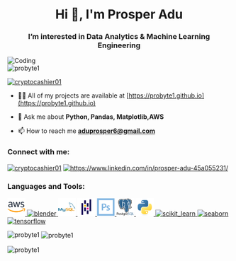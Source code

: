 <h1 align="center">Hi 👋, I'm Prosper Adu</h1>
<h3 align="center">I’m interested in Data Analytics & Machine Learning Engineering</h3>
<img align="right" alt="Coding" width="550" src='https://media1.giphy.com/media/qgQUggAC3Pfv687qPC/giphy.gif'>


<p align="left"> <img src="https://komarev.com/ghpvc/?username=probyte1&label=Profile%20views&color=0e75b6&style=flat" alt="probyte1" /> </p>

<p align="left"> <a href="https://twitter.com/cryptocashier01" target="blank"><img src="https://img.shields.io/twitter/follow/cryptocashier01?logo=twitter&style=for-the-badge" alt="cryptocashier01" /></a> </p>

- 👨‍💻 All of my projects are available at [https://probyte1.github.io](https://probyte1.github.io)

- 💬 Ask me about **Python, Pandas, Matplotlib,AWS**

- 📫 How to reach me **aduprosper6@gmail.com**

<h3 align="left">Connect with me:</h3>
<p align="left">
<a href="https://twitter.com/cryptocashier01" target="blank"><img align="center" src="https://raw.githubusercontent.com/rahuldkjain/github-profile-readme-generator/master/src/images/icons/Social/twitter.svg" alt="cryptocashier01" height="30" width="40" /></a>
<a href="https://linkedin.com/in/https://www.linkedin.com/in/prosper-adu-45a055231/" target="blank"><img align="center" src="https://raw.githubusercontent.com/rahuldkjain/github-profile-readme-generator/master/src/images/icons/Social/linked-in-alt.svg" alt="https://www.linkedin.com/in/prosper-adu-45a055231/" height="30" width="40" /></a>
</p>

<h3 align="left">Languages and Tools:</h3>
<p align="left"> <a href="https://aws.amazon.com" target="_blank" rel="noreferrer"> <img src="https://raw.githubusercontent.com/devicons/devicon/master/icons/amazonwebservices/amazonwebservices-original-wordmark.svg" alt="aws" width="40" height="40"/> </a> <a href="https://www.blender.org/" target="_blank" rel="noreferrer"> <img src="https://download.blender.org/branding/community/blender_community_badge_white.svg" alt="blender" width="40" height="40"/> </a> <a href="https://www.mysql.com/" target="_blank" rel="noreferrer"> <img src="https://raw.githubusercontent.com/devicons/devicon/master/icons/mysql/mysql-original-wordmark.svg" alt="mysql" width="40" height="40"/> </a> <a href="https://pandas.pydata.org/" target="_blank" rel="noreferrer"> <img src="https://raw.githubusercontent.com/devicons/devicon/2ae2a900d2f041da66e950e4d48052658d850630/icons/pandas/pandas-original.svg" alt="pandas" width="40" height="40"/> </a> <a href="https://www.photoshop.com/en" target="_blank" rel="noreferrer"> <img src="https://raw.githubusercontent.com/devicons/devicon/master/icons/photoshop/photoshop-line.svg" alt="photoshop" width="40" height="40"/> </a> <a href="https://www.postgresql.org" target="_blank" rel="noreferrer"> <img src="https://raw.githubusercontent.com/devicons/devicon/master/icons/postgresql/postgresql-original-wordmark.svg" alt="postgresql" width="40" height="40"/> </a> <a href="https://www.python.org" target="_blank" rel="noreferrer"> <img src="https://raw.githubusercontent.com/devicons/devicon/master/icons/python/python-original.svg" alt="python" width="40" height="40"/> </a> <a href="https://scikit-learn.org/" target="_blank" rel="noreferrer"> <img src="https://upload.wikimedia.org/wikipedia/commons/0/05/Scikit_learn_logo_small.svg" alt="scikit_learn" width="40" height="40"/> </a> <a href="https://seaborn.pydata.org/" target="_blank" rel="noreferrer"> <img src="https://seaborn.pydata.org/_images/logo-mark-lightbg.svg" alt="seaborn" width="40" height="40"/> </a> <a href="https://www.tensorflow.org" target="_blank" rel="noreferrer"> <img src="https://www.vectorlogo.zone/logos/tensorflow/tensorflow-icon.svg" alt="tensorflow" width="40" height="40"/> </a> </p>

<p><img align="left" src="https://github-readme-stats.vercel.app/api/top-langs?username=probyte1&show_icons=true&locale=en&layout=compact" alt="probyte1" /></p>

<p>&nbsp;<img align="center" src="https://github-readme-stats.vercel.app/api?username=probyte1&show_icons=true&locale=en" alt="probyte1" /></p>

<p><img align="center" src="https://github-readme-streak-stats.herokuapp.com/?user=probyte1&" alt="probyte1" /></p>
